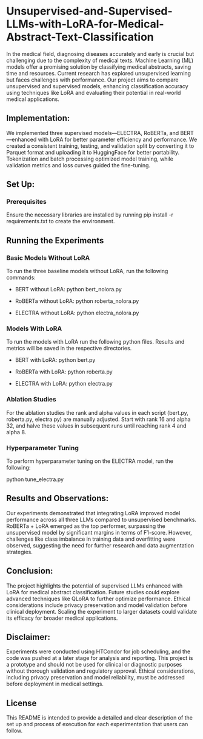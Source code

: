 # Unsupervised-and-Supervised-LLMs-with-LoRA-for-Medical-Abstract-Text-Classification

In the medical field, diagnosing diseases accurately and early is crucial but challenging due to the complexity of medical texts. Machine Learning (ML) models offer a promising solution by classifying medical abstracts, saving time and resources. Current research has explored unsupervised learning but faces challenges with performance. Our project aims to compare unsupervised and supervised models, enhancing classification accuracy using techniques like LoRA and evaluating their potential in real-world medical applications.

## Implementation:
We implemented three supervised models—ELECTRA, RoBERTa, and BERT—enhanced with LoRA for better parameter efficiency and performance. We created a consistent training, testing, and validation split by converting it to Parquet format and uploading it to HuggingFace for better portability. Tokenization and batch processing optimized model training, while validation metrics and loss curves guided the fine-tuning.

## Set Up:

### Prerequisites
Ensure the necessary libraries are installed by running pip install -r requirements.txt to create the environment.

## Running the Experiments

### Basic Models Without LoRA
To run the three baseline models without LoRA, run the following commands:

* BERT without LoRA:
python bert_nolora.py

* RoBERTa without LoRA:
python roberta_nolora.py

* ELECTRA without LoRA:
python electra_nolora.py

### Models With LoRA
To run the models with LoRA run the following python files. Results and metrics will be saved in the respective directories.

* BERT with LoRA:
python bert.py

* RoBERTa with LoRA:
python roberta.py

* ELECTRA with LoRA:
python electra.py

### Ablation Studies
For the ablation studies the rank and alpha values in each script (bert.py, roberta.py, electra.py) are manually adjusted. Start with rank 16 and alpha 32, and halve these values in subsequent runs until reaching rank 4 and alpha 8.

### Hyperparameter Tuning
To perform hyperparameter tuning on the ELECTRA model, run the following:

python tune_electra.py

## Results and Observations:
Our experiments demonstrated that integrating LoRA improved model performance across all three LLMs compared to unsupervised benchmarks. RoBERTa + LoRA emerged as the top performer, surpassing the unsupervised model by significant margins in terms of F1-score. However, challenges like class imbalance in training data and overfitting were observed, suggesting the need for further research and data augmentation strategies.

## Conclusion:
The project highlights the potential of supervised LLMs enhanced with LoRA for medical abstract classification. Future studies could explore advanced techniques like QLoRA to further optimize performance. Ethical considerations include privacy preservation and model validation before clinical deployment. Scaling the experiment to larger datasets could validate its efficacy for broader medical applications.

## Disclaimer:
Experiments were conducted using HTCondor for job scheduling, and the code was pushed at a later stage for analysis and reporting. This project is a prototype and should not be used for clinical or diagnostic purposes without thorough validation and regulatory approval. Ethical considerations, including privacy preservation and model reliability, must be addressed before deployment in medical settings.

## License
This README is intended to provide a detailed and clear description of the set up and process of execution for each experimentation that users can follow.

